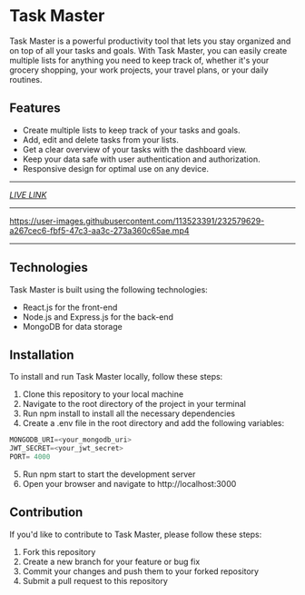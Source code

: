 # Task Master

Task Master is a powerful productivity tool that lets you stay organized and on top of all your tasks and goals. With Task Master, you can easily create multiple lists for anything you need to keep track of, whether it's your grocery shopping, your work projects, your travel plans, or your daily routines.

## Features
 - Create multiple lists to keep track of your tasks and goals.
 - Add, edit and delete tasks from your lists.
 - Get a clear overview of your tasks with the dashboard view.
 - Keep your data safe with user authentication and authorization.
 - Responsive design for optimal use on any device.

 ***
 *[LIVE LINK](https://task-master-cd.netlify.app/)*

 ***
https://user-images.githubusercontent.com/113523391/232579629-a267cec6-fbf5-47c3-aa3c-273a360c65ae.mp4

 ***

## Technologies
Task Master is built using the following technologies:

 - React.js for the front-end
 - Node.js and Express.js for the back-end
 - MongoDB for data storage

 ## Installation
 To install and run Task Master locally, follow these steps:

 1. Clone this repository to your local machine
 2. Navigate to the root directory of the project in your terminal
 3. Run npm install to install all the necessary dependencies
 4. Create a .env file in the root directory and add the following variables:


```js
MONGODB_URI=<your_mongodb_uri>
JWT_SECRET=<your_jwt_secret>
PORT= 4000
```

 5. Run npm start to start the development server
 6. Open your browser and navigate to http://localhost:3000

 ## Contribution
 If you'd like to contribute to Task Master, please follow these steps:

1. Fork this repository
2. Create a new branch for your feature or bug fix
3. Commit your changes and push them to your forked repository
4. Submit a pull request to this repository
